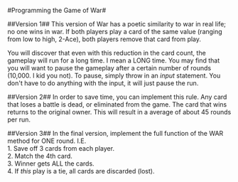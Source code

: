 #Programming the Game of War#  

##Version 1##
This version of War has a poetic similarity to war in real life; no one wins in war. 
If both players play a card of the same value (ranging from low to high, 2-Ace), 
both players remove that card from play.  

You will discover that even with this reduction in the card count,
the gameplay will run for a long time. I mean a LONG time.
You may find that you will want to pause the gameplay after a certain number of 
rounds (10,000. I kid you not).  To pause, simply throw in an *input* statement.
You don't have to do anything with the input, it will just pause the run.

##Version 2##
In order to save time, you can implement this rule.
Any card that loses a battle is dead, or eliminated from the game. 
The card that wins returns to the original owner. This will result in a average
of about 45 rounds per run.

##Version 3##
In the final version, implement the full function of the WAR method for
ONE round. I.E.  
    1. Save off 3 cards from each player.    
    2. Match the 4th card.  
    3. Winner gets ALL the cards.   
    4. If *this* play is a tie, all cards are discarded (lost).  